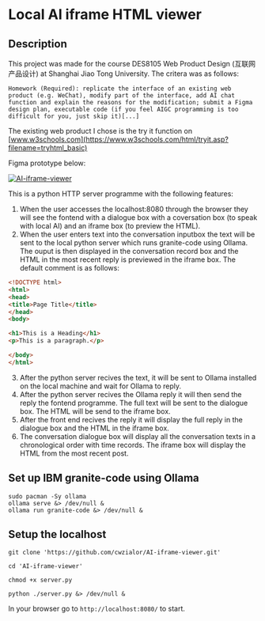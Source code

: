 # Local AI iframe HTML viewer

## Description

This project was made for the course DES8105 Web Product Design (互联网产品设计) at Shanghai Jiao Tong University. The critera was as follows:

```
Homework (Required): replicate the interface of an existing web product (e.g. WeChat), modify part of the interface, add AI chat function and explain the reasons for the modification; submit a Figma design plan, executable code (if you feel AIGC programming is too difficult for you, just skip it)[...]
```
The existing web product I chose is the try it function on [www.w3schools.com](https://www.w3schools.com/html/tryit.asp?filename=tryhtml_basic)

Figma prototype below: 

[![AI-iframe-viewer](https://github.com/user-attachments/assets/007692fc-9b5d-497c-a9f6-2fc0b2ee29da)](https://www.figma.com/proto/LG4OiGRPa7dVepRjOomGWj/AI-iframe-viewer?node-id=0-1&t=utdk5RwAAbr0Hf13-1)


This is a python HTTP server programme with the following features:

1. When the user accesses the localhost:8080 through the browser they will see the fontend with a dialogue box with a coversation box (to speak with local AI) and an iframe box (to preview the HTML).
2. When the user enters text into the conversation inputbox the text will be sent to the local python server which runs granite-code using Ollama. The ouput is then displayed in the conversation record box and the HTML in the most recent reply is previewed in the iframe box. The default comment is as follows:

```HTML
<!DOCTYPE html>
<html>
<head>
<title>Page Title</title>
</head>
<body>

<h1>This is a Heading</h1>
<p>This is a paragraph.</p>

</body>
</html>
```

3. After the python server recives the text, it will be sent to Ollama installed on the local machine and wait for Ollama to reply.
4. After the python server recives the Ollama reply it will then send the reply the fontend programme. The full text will be sent to the dialogue box. The HTML will be send to the iframe box.
5. After the front end recives the reply it will display the full reply in the dialogue box and the HTML in the iframe box.
6. The conversation dialogue box will display all the conversation texts in a chronological order with time records. The iframe box will display the HTML from the most recent post.

## Set up IBM granite-code using Ollama

```
sudo pacman -Sy ollama 
ollama serve &> /dev/null &
ollama run granite-code &> /dev/null &
```

## Setup the localhost 

```
git clone 'https://github.com/cwzialor/AI-iframe-viewer.git'

cd 'AI-iframe-viewer'

chmod +x server.py

python ./server.py &> /dev/null &
```

In your browser go to `http://localhost:8080/` to start.


